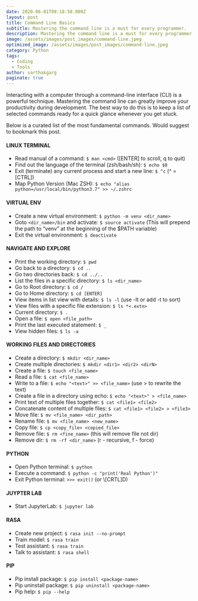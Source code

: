 ```yaml
---
date: 2020-06-01T08:18:58.000Z
layout: post
title: Command Line Basics
subtitle: Mastering the command line is a must for every programmer.
description: Mastering the command line is a must for every programmer.
image: /assets/images/post_images/command-line.jpeg
optimized_image: /assets/images/post_images/command-line.jpeg
category: Python
tags:
  - Coding
  - Tools
author: sarthakgarg
paginate: true
---
```

Interacting with a computer through a command-line interface (CLI) is a powerful technique. Mastering the command line can greatly improve your productivity during development. The best way to do this is to keep a list of selected commands ready for a quick glance whenever you get stuck. 

Below is a curated list of the most fundamental commands. Would suggest to bookmark this post.

#### LINUX TERMINAL

* Read manual of a command: `$ man <cmd>` (\[ENTER] to scroll, q to quit)
* Find out the language of the terminal (zsh/bash/sh): `$ echo $0`
* Exit (terminate) any current process and start a new line: `$ ^c` (^ = \[CTRL])
* Map Python Version (Mac ZSH): `$ echo "alias python=/usr/local/bin/python3.7" >> ~/.zshrc`

#### VIRTUAL ENV

* Create a new virtual environment: `$ python -m venv <dir_name>`
* Goto `<dir_name>/bin` and activate: `$ source activate` (This will prepend the path to “venv” at the beginning of the $PATH variable)
* Exit the virtual environment: `$ deactivate`

#### NAVIGATE AND EXPLORE

* Print the working directory: `$ pwd`
* Go back to a directory: `$ cd ..`
* Go two directories back: `$ cd ../..`
* List the files in a specific directory: `$ ls <dir_name>`
* Go to Root directory: `$ cd /`
* Go to Home directory: `$ cd [ENTER]`
* View items in list view with details: `$ ls -l` (use -lt or add -t to sort)
* View files with a specific file extension: `$ ls *<.extn>`
* Current directory: `$ .`
* Open a file: `$ open <file_path>`
* Print the last executed statement: `$ _`
* View hidden files: `$ ls -a`

#### WORKING FILES AND DIRECTORIES

* Create a directory: `$ mkdir <dir_name>`
* Create multiple directories: `$ mkdir <dir1> <dir2> <dirN>`
* Create a file: `$ touch <file_name>`
* Read a file: `$ cat <file_name>`
* Write to a file: `$ echo "<text>" >> <file_name>` (use > to rewrite the text)
* Create a file in a directory using echo: `$ echo "<text>" > <file_name>`
* Print text of multiple files together: `$ cat <file1> <file2>`
* Concatenate content of multiple files: `$ cat <file1> <file2> > <file3>`
* Move file: `$ mv <file_name> <dir_path>`
* Rename file: `$ mv <file_name> <new_name>`
* Copy file: `$ cp <copy_file> <copied_file>`
* Remove file: `$ rm <fine_name>` (this will remove file not dir)
* Remove dir: `$ rm -rf <dir_name>` (r - recursive, f - force)

#### PYTHON

* Open Python terminal: `$ python`
* Execute a command: `$ python -c "print('Real Python')"`
* Exit Python terminal: `>>> exit()` (or \\[CRTL]D)

#### JUYPTER LAB

* Start JupyterLab: `$ jupyter lab`

#### RASA

* Create new project: `$ rasa init --no-prompt`
* Train model: `$ rasa train`
* Test assistant: `$ rasa train`
* Talk to assistant: `$ rasa shell`

#### PIP

* Pip install package: `$ pip install <package-name>`
* Pip uninstall package: `$ pip uninstall <package-name>`
* Pip help: `$ pip --help`